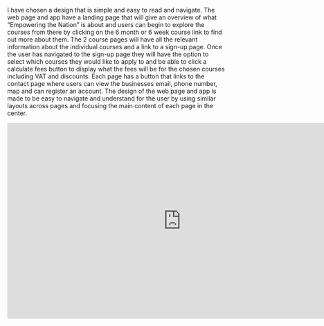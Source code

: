 I have chosen a design that is simple and easy to read and navigate. The web page and app have a landing page that will give an overview of what “Empowering the Nation” is about and users can begin to explore the courses from there by clicking on the 6 month or 6 week course link to find out more about them. The 2 course pages will have all the relevant information about the individual courses and a link to a sign-up page. Once the user has navigated to the sign-up page they will have the option to select which courses they would like to apply to and be able to click a calculate fees button to display what the fees will be for the chosen courses including VAT and discounts. Each page has a button that links to the contact page where users can view the businesses email, phone number, map and can register an account. The design of the web page and app is made to be easy to navigate and understand for the user by using similar layouts across pages and focusing the main content of each page in the center. 
<iframe style="border: 1px solid rgba(0, 0, 0, 0.1);" width="800" height="450" src="https://embed.figma.com/design/qihj99VoTw8e2VACbM0nMw/EMPOWERING-THE-NATION?embed-host=share" allowfullscreen></iframe>